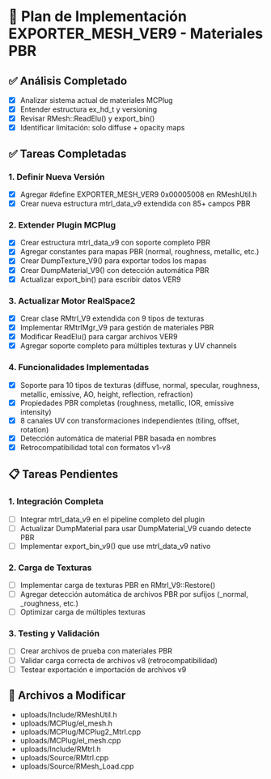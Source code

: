# 🚀 Plan de Implementación EXPORTER_MESH_VER9 - Materiales PBR

## ✅ Análisis Completado
- [x] Analizar sistema actual de materiales MCPlug
- [x] Entender estructura ex_hd_t y versioning
- [x] Revisar RMesh::ReadElu() y export_bin()
- [x] Identificar limitación: solo diffuse + opacity maps

## ✅ Tareas Completadas

### 1. Definir Nueva Versión
- [x] Agregar #define EXPORTER_MESH_VER9 0x00005008 en RMeshUtil.h
- [x] Crear nueva estructura mtrl_data_v9 extendida con 85+ campos PBR

### 2. Extender Plugin MCPlug
- [x] Crear estructura mtrl_data_v9 con soporte completo PBR
- [x] Agregar constantes para mapas PBR (normal, roughness, metallic, etc.)
- [x] Crear DumpTexture_V9() para exportar todos los mapas
- [x] Crear DumpMaterial_V9() con detección automática PBR
- [x] Actualizar export_bin() para escribir datos VER9

### 3. Actualizar Motor RealSpace2
- [x] Crear clase RMtrl_V9 extendida con 9 tipos de texturas
- [x] Implementar RMtrlMgr_V9 para gestión de materiales PBR
- [x] Modificar ReadElu() para cargar archivos VER9
- [x] Agregar soporte completo para múltiples texturas y UV channels

### 4. Funcionalidades Implementadas
- [x] Soporte para 10 tipos de texturas (diffuse, normal, specular, roughness, metallic, emissive, AO, height, reflection, refraction)
- [x] Propiedades PBR completas (roughness, metallic, IOR, emissive intensity)
- [x] 8 canales UV con transformaciones independientes (tiling, offset, rotation)
- [x] Detección automática de material PBR basada en nombres
- [x] Retrocompatibilidad total con formatos v1-v8

## 📋 Tareas Pendientes

### 1. Integración Completa
- [ ] Integrar mtrl_data_v9 en el pipeline completo del plugin
- [ ] Actualizar DumpMaterial para usar DumpMaterial_V9 cuando detecte PBR
- [ ] Implementar export_bin_v9() que use mtrl_data_v9 nativo

### 2. Carga de Texturas
- [ ] Implementar carga de texturas PBR en RMtrl_V9::Restore()
- [ ] Agregar detección automática de archivos PBR por sufijos (_normal, _roughness, etc.)
- [ ] Optimizar carga de múltiples texturas

### 3. Testing y Validación
- [ ] Crear archivos de prueba con materiales PBR
- [ ] Validar carga correcta de archivos v8 (retrocompatibilidad)
- [ ] Testear exportación e importación de archivos v9

## 🎯 Archivos a Modificar
- uploads/Include/RMeshUtil.h
- uploads/MCPlug/el_mesh.h
- uploads/MCPlug/MCPlug2_Mtrl.cpp
- uploads/MCPlug/el_mesh.cpp
- uploads/Include/RMtrl.h
- uploads/Source/RMtrl.cpp
- uploads/Source/RMesh_Load.cpp
